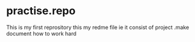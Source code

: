 # practise.repo
This is my first reprository
this my redme file ie it consist of project .make document
how to work hard
